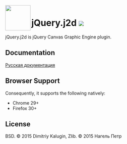 
<img src="https://github.com/fsggs/jquery.j2d/blob/0.2.0-dev/src/img/logo.png?raw=true" align="left" width="80" />
<h1 align="left">jQuery.j2d <a href="https://www.versioneye.com/user/projects/56afa5f63d82b9003761dfc8">
<img src="https://www.versioneye.com/user/projects/56afa5f63d82b9003761dfc8/badge.svg?style=flat"/></a></h1> 

jQuery.j2d is jQuery Canvas Graphic Engine plugin.

## Documentation
[Русская документация](https://github.com/fsggs/jquery.j2d/wiki/ru_Home)

## Browser Support

Consequently, it supports the following natively:

* Chrome 29+
* Firefox 30+

## License

BSD. © 2015 Dimitriy Kalugin, Zlib. © 2015 Нагель Петр
